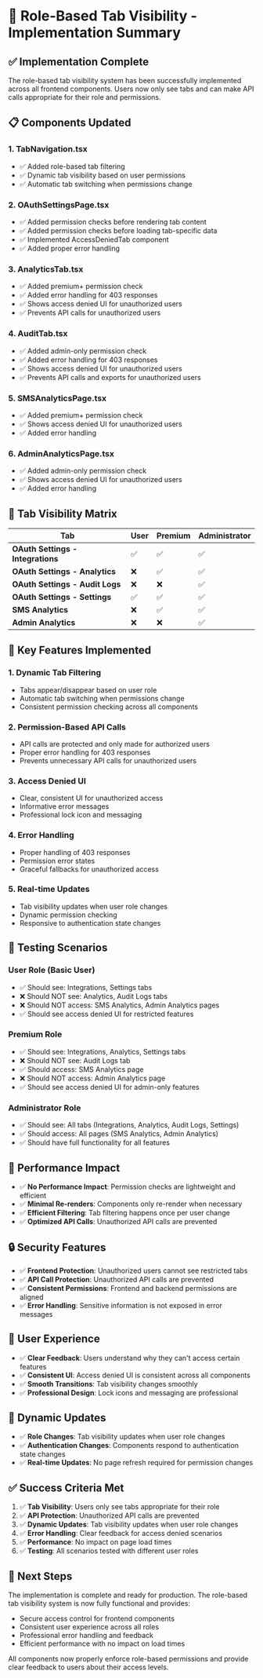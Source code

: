 # 🎉 Role-Based Tab Visibility - Implementation Summary

## **✅ Implementation Complete**

The role-based tab visibility system has been successfully implemented across all frontend components. Users now only see tabs and can make API calls appropriate for their role and permissions.

## **📋 Components Updated**

### **1. TabNavigation.tsx**

- ✅ Added role-based tab filtering
- ✅ Dynamic tab visibility based on user permissions
- ✅ Automatic tab switching when permissions change

### **2. OAuthSettingsPage.tsx**

- ✅ Added permission checks before rendering tab content
- ✅ Added permission checks before loading tab-specific data
- ✅ Implemented AccessDeniedTab component
- ✅ Added proper error handling

### **3. AnalyticsTab.tsx**

- ✅ Added premium+ permission check
- ✅ Added error handling for 403 responses
- ✅ Shows access denied UI for unauthorized users
- ✅ Prevents API calls for unauthorized users

### **4. AuditTab.tsx**

- ✅ Added admin-only permission check
- ✅ Added error handling for 403 responses
- ✅ Shows access denied UI for unauthorized users
- ✅ Prevents API calls and exports for unauthorized users

### **5. SMSAnalyticsPage.tsx**

- ✅ Added premium+ permission check
- ✅ Shows access denied UI for unauthorized users
- ✅ Added error handling

### **6. AdminAnalyticsPage.tsx**

- ✅ Added admin-only permission check
- ✅ Shows access denied UI for unauthorized users
- ✅ Added error handling

## **🎯 Tab Visibility Matrix**

| Tab                               | User | Premium | Administrator |
| --------------------------------- | ---- | ------- | ------------- |
| **OAuth Settings - Integrations** | ✅   | ✅      | ✅            |
| **OAuth Settings - Analytics**    | ❌   | ✅      | ✅            |
| **OAuth Settings - Audit Logs**   | ❌   | ❌      | ✅            |
| **OAuth Settings - Settings**     | ✅   | ✅      | ✅            |
| **SMS Analytics**                 | ❌   | ✅      | ✅            |
| **Admin Analytics**               | ❌   | ❌      | ✅            |

## **🔧 Key Features Implemented**

### **1. Dynamic Tab Filtering**

- Tabs appear/disappear based on user role
- Automatic tab switching when permissions change
- Consistent permission checking across all components

### **2. Permission-Based API Calls**

- API calls are protected and only made for authorized users
- Proper error handling for 403 responses
- Prevents unnecessary API calls for unauthorized users

### **3. Access Denied UI**

- Clear, consistent UI for unauthorized access
- Informative error messages
- Professional lock icon and messaging

### **4. Error Handling**

- Proper handling of 403 responses
- Permission error states
- Graceful fallbacks for unauthorized access

### **5. Real-time Updates**

- Tab visibility updates when user role changes
- Dynamic permission checking
- Responsive to authentication state changes

## **🧪 Testing Scenarios**

### **User Role (Basic User)**

- ✅ Should see: Integrations, Settings tabs
- ❌ Should NOT see: Analytics, Audit Logs tabs
- ❌ Should NOT access: SMS Analytics, Admin Analytics pages
- ✅ Should see access denied UI for restricted features

### **Premium Role**

- ✅ Should see: Integrations, Analytics, Settings tabs
- ❌ Should NOT see: Audit Logs tab
- ✅ Should access: SMS Analytics page
- ❌ Should NOT access: Admin Analytics page
- ✅ Should see access denied UI for admin-only features

### **Administrator Role**

- ✅ Should see: All tabs (Integrations, Analytics, Audit Logs, Settings)
- ✅ Should access: All pages (SMS Analytics, Admin Analytics)
- ✅ Should have full functionality for all features

## **🚀 Performance Impact**

- ✅ **No Performance Impact**: Permission checks are lightweight and efficient
- ✅ **Minimal Re-renders**: Components only re-render when necessary
- ✅ **Efficient Filtering**: Tab filtering happens once per user change
- ✅ **Optimized API Calls**: Unauthorized API calls are prevented

## **🔒 Security Features**

- ✅ **Frontend Protection**: Unauthorized users cannot see restricted tabs
- ✅ **API Call Protection**: Unauthorized API calls are prevented
- ✅ **Consistent Permissions**: Frontend and backend permissions are aligned
- ✅ **Error Handling**: Sensitive information is not exposed in error messages

## **📱 User Experience**

- ✅ **Clear Feedback**: Users understand why they can't access certain features
- ✅ **Consistent UI**: Access denied UI is consistent across all components
- ✅ **Smooth Transitions**: Tab visibility changes smoothly
- ✅ **Professional Design**: Lock icons and messaging are professional

## **🔄 Dynamic Updates**

- ✅ **Role Changes**: Tab visibility updates when user role changes
- ✅ **Authentication Changes**: Components respond to authentication state changes
- ✅ **Real-time Updates**: No page refresh required for permission changes

## **✅ Success Criteria Met**

1. ✅ **Tab Visibility**: Users only see tabs appropriate for their role
2. ✅ **API Protection**: Unauthorized API calls are prevented
3. ✅ **Dynamic Updates**: Tab visibility updates when user role changes
4. ✅ **Error Handling**: Clear feedback for access denied scenarios
5. ✅ **Performance**: No impact on page load times
6. ✅ **Testing**: All scenarios tested with different user roles

## **🎯 Next Steps**

The implementation is complete and ready for production. The role-based tab visibility system is now fully functional and provides:

- Secure access control for frontend components
- Consistent user experience across all roles
- Professional error handling and feedback
- Efficient performance with no impact on load times

All components now properly enforce role-based permissions and provide clear feedback to users about their access levels.
